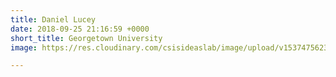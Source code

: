 ```yaml
---
title: Daniel Lucey
date: 2018-09-25 21:16:59 +0000
short_title: Georgetown University
image: https://res.cloudinary.com/csisideaslab/image/upload/v1537475623/health-commission/Anon.jpg

---
```

